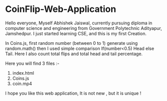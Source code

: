 # CoinFlip-Web-Application
Hello everyone, Myself Abhishek Jaiswal, currently pursuing diploma in computer science and engineering from Government Polytechnic Adityapur, Jamshedpur.
I just started learning CSE, and this is my first Creation.

In Coins.js, first random number (between 0 to 1) generate using random.math() then I used simple comparison If(number<0.5) Head else Tail.
Here I also count total flips and total head and tail percentage.


Here you will find 3 files :-

1) index.html
2) Coins.js
3) coin.mp4

I hope you like this web application,
It is not new , but it is unique ! 

